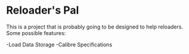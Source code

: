 # Reloader's Pal

This is a project that is probably going to be designed to help reloaders.
Some possible features:

-Load Data Storage
-Calibre Specifications